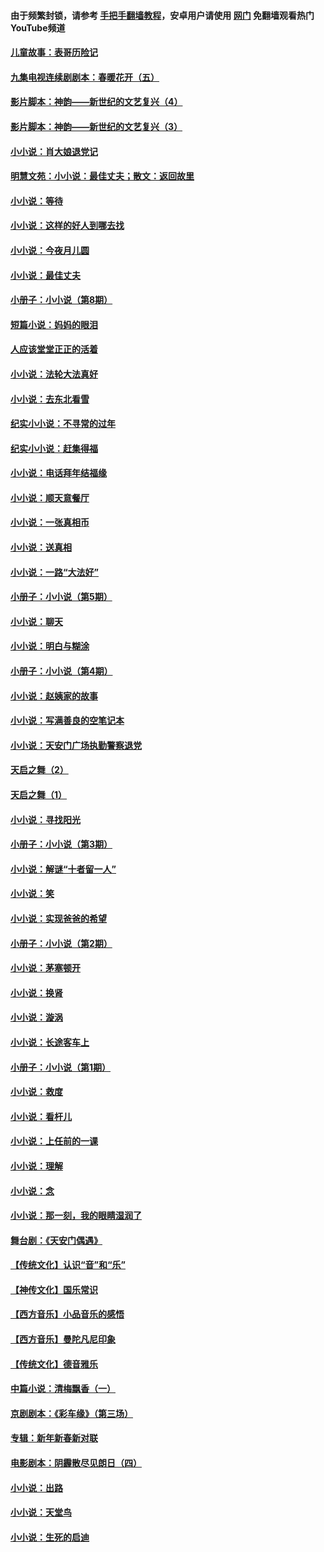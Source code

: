 #### 由于频繁封锁，请参考 [手把手翻墙教程](https://github.com/gfw-breaker/guides/wiki/)，安卓用户请使用 [网门](https://github.com/gfw-breaker/nogfw/blob/master/dl.md?t=07112200) 免翻墙观看热门YouTube频道 

#### [儿童故事：表哥历险记](../pages/328/383535.md?t=07112200) 

#### [九集电视连续剧剧本：春暖花开（五）](../pages/328/275919.md?t=07112200) 

#### [影片脚本：神韵——新世纪的文艺复兴（4）](../pages/328/266089.md?t=07112200) 

#### [影片脚本：神韵——新世纪的文艺复兴（3）](../pages/328/266087.md?t=07112200) 

#### [小小说：肖大娘退党记](../pages/328/239807.md?t=07112200) 

#### [明慧文苑：小小说：最佳丈夫；散文：返回故里](../pages/328/3439.md?t=07112200) 

#### [小小说：等待](../pages/328/223927.md?t=07112200) 

#### [小小说：这样的好人到哪去找](../pages/328/209396.md?t=07112200) 

#### [小小说：今夜月儿圆](../pages/328/193588.md?t=07112200) 

#### [小小说：最佳丈夫](../pages/328/190938.md?t=07112200) 

#### [小册子：小小说（第8期）](../pages/328/188202.md?t=07112200) 

#### [短篇小说：妈妈的眼泪](../pages/328/187712.md?t=07112200) 

#### [人应该堂堂正正的活着](../pages/328/182430.md?t=07112200) 

#### [小小说：法轮大法真好](../pages/328/174669.md?t=07112200) 

#### [小小说：去东北看雪](../pages/328/173882.md?t=07112200) 

#### [纪实小小说：不寻常的过年](../pages/328/173187.md?t=07112200) 

#### [纪实小小说：赶集得福](../pages/328/172652.md?t=07112200) 

#### [小小说：电话拜年结福缘](../pages/328/172533.md?t=07112200) 

#### [小小说：顺天意餐厅](../pages/328/170182.md?t=07112200) 

#### [小小说：一张真相币](../pages/328/169410.md?t=07112200) 

#### [小小说：送真相](../pages/328/166713.md?t=07112200) 

#### [小小说：一路“大法好”](../pages/328/162016.md?t=07112200) 

#### [小册子：小小说（第5期）](../pages/328/161131.md?t=07112200) 

#### [小小说：聊天](../pages/328/159640.md?t=07112200) 

#### [小小说：明白与糊涂](../pages/328/158101.md?t=07112200) 

#### [小册子：小小说（第4期）](../pages/328/158006.md?t=07112200) 

#### [小小说：赵姨家的故事](../pages/328/157843.md?t=07112200) 

#### [小小说：写满善良的空笔记本](../pages/328/157382.md?t=07112200) 

#### [小小说：天安门广场执勤警察退党](../pages/328/156982.md?t=07112200) 

#### [天启之舞（2）](../pages/328/153440.md?t=07112200) 

#### [天启之舞（1）](../pages/328/153439.md?t=07112200) 

#### [小小说：寻找阳光](../pages/328/153065.md?t=07112200) 

#### [小册子：小小说（第3期）](../pages/328/151715.md?t=07112200) 

#### [小小说：解谜“十者留一人”](../pages/328/148967.md?t=07112200) 

#### [小小说：笑](../pages/328/148905.md?t=07112200) 

#### [小小说：实现爸爸的希望](../pages/328/148096.md?t=07112200) 

#### [小册子：小小说（第2期）](../pages/328/147214.md?t=07112200) 

#### [小小说：茅塞顿开](../pages/328/147030.md?t=07112200) 

#### [小小说：换肾](../pages/328/146770.md?t=07112200) 

#### [小小说：漩涡](../pages/328/146683.md?t=07112200) 

#### [小小说：长途客车上](../pages/328/145076.md?t=07112200) 

#### [小册子：小小说（第1期）](../pages/328/143963.md?t=07112200) 

#### [小小说：救度](../pages/328/143927.md?t=07112200) 

#### [小小说：看杆儿](../pages/328/142137.md?t=07112200) 

#### [小小说：上任前的一课](../pages/328/140808.md?t=07112200) 

#### [小小说：理解](../pages/328/140476.md?t=07112200) 

#### [小小说：念](../pages/328/139513.md?t=07112200) 

#### [小小说：那一刻，我的眼睛湿润了](../pages/328/138476.md?t=07112200) 

#### [舞台剧：《天安门偶遇》](../pages/328/117155.md?t=07112200) 

#### [【传统文化】认识“音”和“乐”](../pages/328/108667.md?t=07112200) 

#### [【神传文化】国乐常识](../pages/328/104225.md?t=07112200) 

#### [【西方音乐】小品音乐的感悟](../pages/328/102924.md?t=07112200) 

#### [【西方音乐】曼陀凡尼印象](../pages/328/102922.md?t=07112200) 

#### [【传统文化】德音雅乐](../pages/328/102923.md?t=07112200) 

#### [中篇小说：清梅飘香（一）](../pages/328/101058.md?t=07112200) 

#### [京剧剧本：《彩车缘》（第三场）](../pages/328/96434.md?t=07112200) 

#### [专辑：新年新春新对联](../pages/328/94991.md?t=07112200) 

#### [电影剧本：阴霾散尽见朗日（四）](../pages/328/87081.md?t=07112200) 

#### [小小说：出路](../pages/328/84848.md?t=07112200) 

#### [小小说：天堂鸟](../pages/328/83084.md?t=07112200) 

#### [小小说：生死的启迪](../pages/328/70977.md?t=07112200) 

